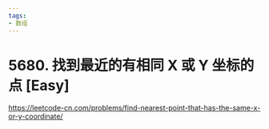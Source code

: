 ```yaml
---
tags:
- 数组
---
```


# 5680. 找到最近的有相同 X 或 Y 坐标的点 [Easy]

<https://leetcode-cn.com/problems/find-nearest-point-that-has-the-same-x-or-y-coordinate/>
